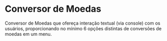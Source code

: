 ﻿# Conversor de Moedas

 Conversor de Moedas que ofereça interação textual (via console) com os usuários, proporcionando no mínimo 6 opções distintas de conversões de moedas em um menu.
